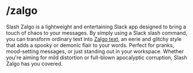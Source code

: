# /zalgo

Slash Zalgo is a lightweight and entertaining Slack app designed to bring a touch of chaos to your messages. By simply using a Slack slash command, you can transform ordinary text into [Zalgo text](https://en.wikipedia.org/wiki/Zalgo_text), an eerie and glitchy style that adds a spooky or demonic flair to your words. Perfect for pranks, mood-setting messages, or just standing out in your workspace. Whether you're aiming for mild distortion or full-blown apocalyptic corruption, Slash Zalgo has you covered.
